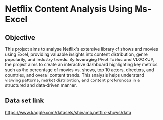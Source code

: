 # Netflix Content Analysis Using Ms-Excel
## Objective
This project aims to analyse Netflix's extensive library of shows and movies using Excel, providing valuable insights into content distribution, genre popularity, and industry trends. By leveraging Pivot Tables and VLOOKUP, the project aims to create an interactive dashboard highlighting key metrics such as the percentage of movies vs. shows, top 10 actors, directors, and countries, and overall content trends. This analysis helps understand viewing patterns, market distribution, and content preferences in a structured and data-driven manner.
## Data set link 
https://www.kaggle.com/datasets/shivamb/netflix-shows/data
